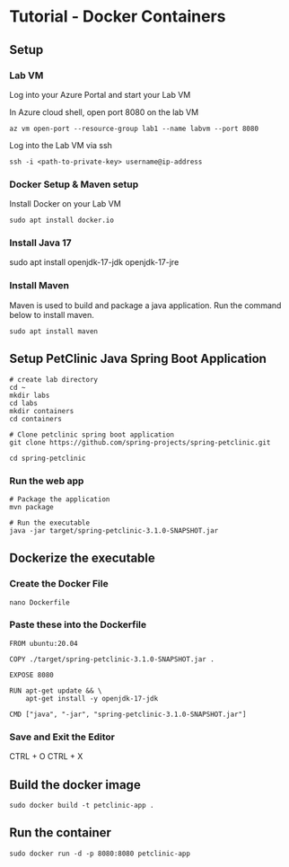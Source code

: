 # Tutorial - Docker Containers

## Setup

### Lab VM
Log into your Azure Portal and start your Lab VM

In Azure cloud shell, open port 8080 on the lab VM
  
    az vm open-port --resource-group lab1 --name labvm --port 8080

Log into the Lab VM via ssh
  
    ssh -i <path-to-private-key> username@ip-address 
   
### Docker Setup & Maven setup
Install Docker on your Lab VM

    sudo apt install docker.io

### Install Java 17

  sudo apt install openjdk-17-jdk openjdk-17-jre
  
### Install Maven
Maven is used to build and package a java application. Run the command below to install maven.

    sudo apt install maven
    
    
## Setup PetClinic Java Spring Boot Application
    
    # create lab directory
    cd ~
    mkdir labs
    cd labs
    mkdir containers
    cd containers
    
    # Clone petclinic spring boot application
    git clone https://github.com/spring-projects/spring-petclinic.git
    
    cd spring-petclinic
 
### Run the web app
    # Package the application
    mvn package
    
    # Run the executable
    java -jar target/spring-petclinic-3.1.0-SNAPSHOT.jar

## Dockerize the executable

### Create the Docker File
    nano Dockerfile
    
### Paste these into the Dockerfile
    
    FROM ubuntu:20.04

    COPY ./target/spring-petclinic-3.1.0-SNAPSHOT.jar .

    EXPOSE 8080

    RUN apt-get update && \
        apt-get install -y openjdk-17-jdk

    CMD ["java", "-jar", "spring-petclinic-3.1.0-SNAPSHOT.jar"]
    
 ### Save and Exit the Editor
 CTRL + O
 CTRL + X
 
 ## Build the docker image
    
    sudo docker build -t petclinic-app .
    
 ## Run the container
    
    sudo docker run -d -p 8080:8080 petclinic-app
 
 